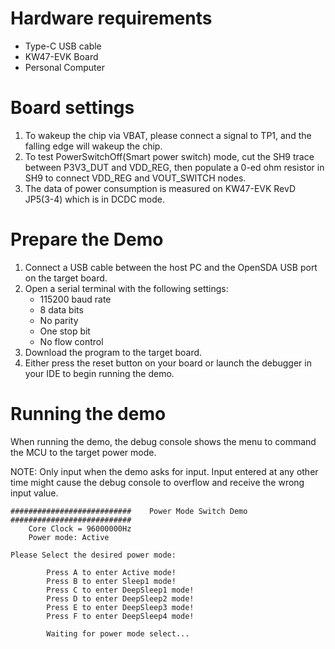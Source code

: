 Hardware requirements
===================
- Type-C USB cable
- KW47-EVK Board
- Personal Computer

Board settings
============
1. To wakeup the chip via VBAT, please connect a signal to TP1, and the falling edge will wakeup the chip.
2. To test PowerSwitchOff(Smart power switch) mode, cut the SH9 trace between P3V3_DUT and VDD_REG, then populate a
0-ed ohm resistor in SH9 to connect VDD_REG and VOUT_SWITCH nodes.
3. The data of power consumption is measured on KW47-EVK RevD JP5(3-4) which is in DCDC mode. 

Prepare the Demo
===============
1.  Connect a USB cable between the host PC and the OpenSDA USB port on the target board.
2.  Open a serial terminal with the following settings:
    - 115200 baud rate
    - 8 data bits
    - No parity
    - One stop bit
    - No flow control
3.  Download the program to the target board.
4.  Either press the reset button on your board or launch the debugger in your IDE to begin running the demo.

Running the demo
================
When running the demo, the debug console shows the menu to command the MCU to the target power mode.

NOTE: Only input when the demo asks for input. Input entered at any other time might cause the debug console to overflow
and receive the wrong input value.
~~~~~~~~~~~~~~~~~~~~~
###########################    Power Mode Switch Demo    ###########################
    Core Clock = 96000000Hz
    Power mode: Active

Please Select the desired power mode:

        Press A to enter Active mode!
        Press B to enter Sleep1 mode!
        Press C to enter DeepSleep1 mode!
        Press D to enter DeepSleep2 mode!
        Press E to enter DeepSleep3 mode!
        Press F to enter DeepSleep4 mode!

        Waiting for power mode select...


~~~~~~~~~~~~~~~~~~~~~
